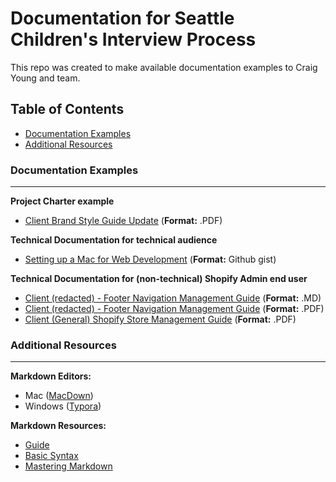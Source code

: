 # Documentation for Seattle Children's Interview Process

This repo was created to make available documentation examples to Craig Young and team. 

## Table of Contents

- [Documentation Examples](#documentation-examples)
- [Additional Resources](#additional-resources)

### Documentation Examples
---

**Project Charter example**
- [Client Brand Style Guide Update](Client%20Redacted%20Store%20Footer%20Navigation%20Guide.pdf) (**Format:** .PDF)

**Technical Documentation for technical audience**
- [Setting up a Mac for Web Development](https://gist.github.com/jeremybwilson/31a8a7deda0504128111c519812456ec) (**Format:** Github gist)

**Technical Documentation for (non-technical) Shopify Admin end user**
- [Client (redacted) - Footer Navigation Management Guide](https://github.com/jeremybwilson/documentation-examples/blob/master/Client%20Redacted%20Store%20Footer%20Navigation%20Guide.md) (**Format:** .MD)
- [Client (redacted) - Footer Navigation Management Guide](https://github.com/jeremybwilson/documentation-examples/blob/master/Client%20Redacted%20Store%20Footer%20Navigation%20Guide.pdf) (**Format:** .PDF)
- [Client (General) Shopify Store Management Guide](https://github.com/jeremybwilson/documentation-examples/blob/master/Shopify%20MGMT%20Guide%20-%20Full.pdf) (**Format:** .PDF)

### Additional Resources 
---
**Markdown Editors:**

- Mac ([MacDown](https://macdown.uranusjr.com/))
- Windows ([Typora](https://typora.io/))

**Markdown Resources:**

- [Guide](https://www.markdownguide.org/)
- [Basic Syntax](https://www.markdownguide.org/basic-syntax/)
- [Mastering Markdown](https://guides.github.com/features/mastering-markdown/)
